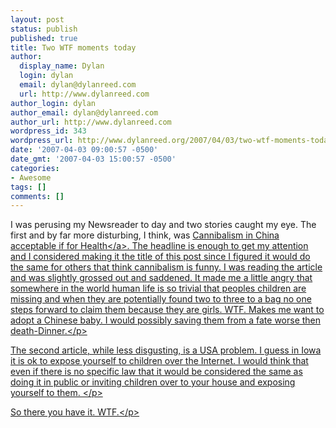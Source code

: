 ```yaml
---
layout: post
status: publish
published: true
title: Two WTF moments today
author:
  display_name: Dylan
  login: dylan
  email: dylan@dylanreed.com
  url: http://www.dylanreed.com
author_login: dylan
author_email: dylan@dylanreed.com
author_url: http://www.dylanreed.com
wordpress_id: 343
wordpress_url: http://www.dylanreed.org/2007/04/03/two-wtf-moments-today/
date: '2007-04-03 09:00:57 -0500'
date_gmt: '2007-04-03 15:00:57 -0500'
categories:
- Awesome
tags: []
comments: []
---
```

<p>I was perusing my Newsreader to day and two stories caught my eye. The first and by far more disturbing, I think, was <a href="http:&#47;&#47;www.weirdasianews.com&#47;2007&#47;04&#47;02&#47;cannibalism-in-china-acceptable-if-for-health&#47;">Cannibalism in China acceptable if for Health<&#47;a>. The headline is enough to get my attention and I considered making it the title of this post since I figured it would do the same for others that think cannibalism is funny. I was reading the article and was slightly grossed out and saddened. It made me a little angry that somewhere in the world human life is so trivial that peoples children are missing and when they are potentially found two to three to a bag no one steps forward to claim them because they are girls. WTF. Makes me want to adopt a Chinese baby. I would possibly saving them from a fate worse then death-Dinner.<&#47;p>
<p>The second article, while less disgusting, is a USA problem. I guess in Iowa it is ok to expose yourself to children over the Internet. I would think that even if there is no specific law that it would be considered the same as doing it in public or inviting children over to your house and exposing yourself to them. <&#47;p>
<p>So there you have it. WTF.<&#47;p></p>
